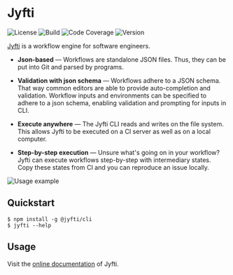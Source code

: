 # Jyfti

![License](https://img.shields.io/github/license/jyfti/jyfti) ![Build](https://img.shields.io/github/workflow/status/jyfti/jyfti/CI) ![Code Coverage](https://img.shields.io/codecov/c/github/jyfti/jyfti) ![Version](https://img.shields.io/npm/v/@jyfti/cli)

[Jyfti](https://jyfti.github.io/jyfti) is a workflow engine for software engineers.

- **Json-based** — Workflows are standalone JSON files. Thus, they can be put into Git and parsed by programs.

- **Validation with json schema** — Workflows adhere to a JSON schema. That way common editors are able to provide auto-completion and validation. Workflow inputs and environments can be specified to adhere to a json schema, enabling validation and prompting for inputs in CLI.

- **Execute anywhere** — The Jyfti CLI reads and writes on the file system. This allows Jyfti to be executed on a CI server as well as on a local computer.

- **Step-by-step execution** — Unsure what's going on in your workflow? Jyfti can execute workflows step-by-step with intermediary states. Copy these states from CI and you can reproduce an issue locally.

![Usage example](./packages/docs/static/img/terminalizer.gif)

## Quickstart

```
$ npm install -g @jyfti/cli
$ jyfti --help
```

## Usage

Visit the [online documentation](https://jyfti.github.io/jyfti/docs/usage) of Jyfti.
